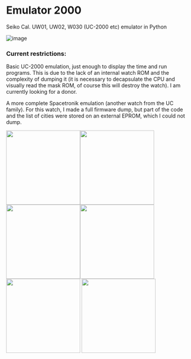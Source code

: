 # Emulator 2000
Seiko Cal. UW01, UW02, W030 (UC-2000 etc) emulator in Python

![image](https://user-images.githubusercontent.com/31337838/213396640-1a855514-b922-4f45-bfe8-7b6bddc4482a.png)

### Current restrictions:
Basic UC-2000 emulation, just enough to display the time and run programs. This is due to the lack of an internal watch ROM and the complexity of dumping it (it is necessary to decapsulate the CPU and visually read the mask ROM, of course this will destroy the watch). I am currently looking for a donor.

A more complete Spacetronik emulation (another watch from the UC family). For this watch, I made a full firmware dump, but part of the code and the list of cities were stored on an external EPROM, which I could not dump.

<img src="https://user-images.githubusercontent.com/31337838/213409176-c8c95364-bccd-48a5-9c0f-058f33c036f3.png" width="200"><img src="https://user-images.githubusercontent.com/31337838/213409460-6c8d3977-a5d1-44f2-905c-1cffea8b2701.png" width="200"><img src="https://user-images.githubusercontent.com/31337838/213412492-2dfcd1e5-13b5-4cc5-99bd-3d0f0f22d3d8.png" width="200"><img src="https://user-images.githubusercontent.com/31337838/213409700-96d863c3-bc84-42d9-8036-40b51c004b31.png" width="200"><img src="https://user-images.githubusercontent.com/31337838/213413170-f37c5bcd-5a6b-4899-a4c0-67190b1654b9.png" width="200">
<img src="https://user-images.githubusercontent.com/31337838/213409854-bd1db373-3a2b-4a14-9bd5-177b77d32557.png" width="200">


